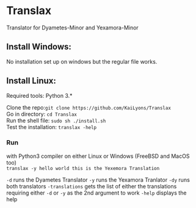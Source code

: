 # Translax
Translator for Dyametes-Minor and Yexamora-Minor

## Install Windows:
No installation set up on windows but the regular file works.

## Install Linux:
Required tools: Python 3.*

Clone the repo:`git clone https://github.com/KaiLyons/Translax` \
Go in directory: `cd Translax` \
Run the shell file: `sudo sh ./install.sh` \
Test the installation: `translax -help`

### Run
with Python3 compiler on either Linux or Windows (FreeBSD and MacOS too) \
`translax -y hello world this is the Yexemora Translation`

`-d` runs the Dyametes Translator
`-y` runs the Yexamora Tranlator
`-dy` runs both translators
`-translations` gets the list of either the translations requiring either `-d` or `-y` as the 2nd argument to work
`-help` displays the help
